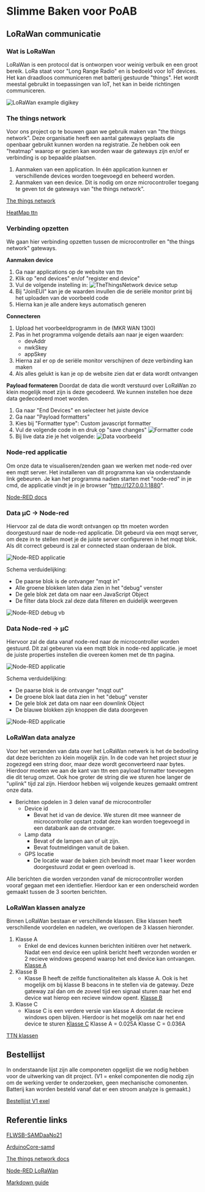 # Slimme Baken voor PoAB

## LoRaWan communicatie

### Wat is LoRaWan
LoRaWan is een protocol dat is ontworpen voor weinig verbuik en een groot bereik. LoRa staat voor "Long Range Radio" en is bedoeld voor IoT devices. Het kan draadloos communiceren met batterij gestuurde "things". Het wordt meestal gebruikt in toepassingen van IoT, het kan in beide richtingen communiceren.

![LoRaWan example digikey](https://www.digikey.be/-/media/MakerIO/Images/blogs/introduction-to-lora-technology/introduction-to-lora-technology-figure-1.jpg?ts=21c2c3bb-0661-415b-b58e-c4f12837e104)

### The things network
Voor ons project op te bouwen gaan we gebruik maken van "the things network". Deze organisatie heeft een aantal gateways geplaats die openbaar gebruikt kunnen worden na registratie. Ze hebben ook een "heatmap" waarop er gezien kan worden waar de gateways zijn en/of er verbinding is op bepaalde plaatsen.

1. Aanmaken van een application. In één application kunnen er verschillende devices worden toegevoegd en beheerd worden.
2. Aanmaken van een device. Dit is nodig om onze microcontroller toegang te geven tot de gateways van "the things network".

[The things network](https://www.thethingsnetwork.org/)

[HeatMap ttn](https://ttnmapper.org/heatmap/)

### Verbinding opzetten
We gaan hier verbinding opzetten tussen de microcontroller en "the things network" gateways.

**Aanmaken device**
1. Ga naar applications op de website van ttn
2. Klik op "end devices" en/of "register end device"
3. Vul de volgende instelling in:
![TheThingsNetwork device setup](https://github.com/LaheyKevin/Slimme_Baken_PoAB/blob/main/Pictures/LoRaWan/TheThingsNetwork_device_setup.JPG)
4. Bij "JoinEUI" kan je de waarden invullen die de seriële monitor print bij het uploaden van de voorbeeld code
5. Hierna kan je alle andere keys automatisch generen

**Connecteren**
1. Upload het voorbeeldprogramm in de (MKR WAN 1300)
2. Pas in het programma volgende details aan naar je eigen waarden:
    - devAddr
    - nwkSkey
    - appSkey
3. Hierna zal er op de seriële monitor verschijnen of deze verbinding kan maken
4. Als alles gelukt is kan je op de website zien dat er data wordt ontvangen

**Payload formateren**
Doordat de data die wordt verstuurd over LoRaWan zo klein mogelijk moet zijn is deze gecodeerd. We kunnen instellen hoe deze data gedecodeerd moet worden.
1. Ga naar "End Devices" en selecteer het juiste device
2. Ga naar "Payload formatters"
3. Kies bij "Formatter type": Custom javascript formatter
4. Vul de volgende code in en druk op "save changes"
![Formatter code](https://github.com/LaheyKevin/Slimme_Baken_PoAB/blob/main/Pictures/LoRaWan/FormatterCode.JPG)
5. Bij live data zie je het volgende:
![Data voorbeeld](https://github.com/LaheyKevin/Slimme_Baken_PoAB/blob/main/Pictures/LoRaWan/DataExample.JPG)

### Node-red applicatie
Om onze data te visualiseren/zenden gaan we werken met node-red over een mqtt server. Het installeren van dit programma kan via onderstaande link gebeuren. Je kan het programma nadien starten met "node-red" in je cmd, de applicatie vindt je in je browser "http://127.0.0.1:1880".

[Node-RED docs](https://nodered.org/docs/getting-started/local)

### Data µC -> Node-red
Hiervoor zal de data die wordt ontvangen op ttn moeten worden doorgestuurd naar de node-red applicatie. Dit gebeurd via een mqqt server, om deze in te stellen moet je de juiste server configureren in het mqqt blok. Als dit correct gebeurd is zal er connected staan onderaan de blok.

![Node-RED applicatie](https://github.com/LaheyKevin/Slimme_Baken_PoAB/blob/main/Pictures/LoRaWan/Node_red_app.JPG)

Schema verduidelijking:
- De paarse blok is de ontvanger "mqqt in"
- Alle groene blokken laten data zien in het "debug" venster
- De gele blok zet data om naar een JavaScript Object
- De filter data block zal deze data filteren en duidelijk weergeven

![Node-RED debug vb](https://github.com/LaheyKevin/Slimme_Baken_PoAB/blob/main/Pictures/LoRaWan/Node_red_debug.JPG)

### Data Node-red -> µC
Hiervoor zal de data vanaf node-red naar de microcontroller worden gestuurd. Dit zal gebeuren via een mqtt blok in node-red applicatie. je moet de juiste properties instellen die overeen komen met de ttn pagina.

![Node-RED applicatie](https://github.com/LaheyKevin/Slimme_Baken_PoAB/blob/main/Pictures/LoRaWan/Node_red_app_send.JPG)

Schema verduidelijking:
- De paarse blok is de ontvanger "mqqt out"
- De groene blok laat data zien in het "debug" venster
- De gele blok zet data om naar een downlink Object
- De blauwe blokken zijn knoppen die data doorgeven

![Node-RED applicatie](https://github.com/LaheyKevin/Slimme_Baken_PoAB/blob/main/Pictures/LoRaWan/Node_red_send_debug.JPG)

### LoRaWan data analyze
Voor het verzenden van data over het LoRaWan netwerk is het de bedoeling dat deze berichten zo klein mogelijk zijn. In de code van het project stuur je zogezegd een string door, maar deze wordt geconverteerd naar bytes. Hierdoor moeten we aan de kant van ttn een payload formatter toevoegen die dit terug omzet. Ook hoe groter de string die we sturen hoe langer de "uplink" tijd zal zijn. Hierdoor hebben wij volgende keuzes gemaakt omtrent onze data.

- Berichten opdelen in 3 delen vanaf de microcontroller
    - Device id
        - Bevat het id van de device. We sturen dit mee wanneer de microcontroller opstart zodat deze kan worden toegevoegd in een databank aan de ontvanger.
    - Lamp data
        - Bevat of de lampen aan of uit zijn.
        - Bevat foutmeldingen vanuit de baken.
    - GPS locatie
        - De locatie waar de baken zich bevindt moet maar 1 keer worden doorgestuurd zodat er geen overload is.

Alle berichten die worden verzonden vanaf de microcontroller worden vooraf gegaan met een identiefier. Hierdoor kan er een onderscheid worden gemaakt tussen de 3 soorten berichten.

### LoRaWan klassen analyze
Binnen LoRaWan bestaan er verschillende klassen. Elke klassen heeft verschillende voordelen en nadelen, we overlopen de 3 klassen hieronder.

1. Klasse A
    - Enkel de end devices kunnen berichten initiëren over het netwerk. Nadat een end device een uplink bericht heeft verzonden worden er 2 recieve windows geopend waarop het end device kan ontvangen.
    [Klasse A](https://www.thethingsnetwork.org/docs/lorawan/classes/class-a.png)
2. Klasse B
    - Klasse B heeft de zelfde functionaliteiten als klasse A. Ook is het mogelijk om bij klasse B beacons in te stellen via de gateway. Deze gateway zal dan om de zoveel tijd een signaal sturen naar het end device wat hierop een recieve window opent.
    [Klasse B](https://www.thethingsnetwork.org/docs/lorawan/classes/class-b.png)
3. Klasse C
    - Klasse C is een verdere versie van klasse A doordat de recieve windows open blijven. Hierdoor is het mogelijk om naar het end device te sturen
    [Klasse C](https://www.thethingsnetwork.org/docs/lorawan/classes/class-c.png)
Klasse A = 0.025A
Klasse C = 0.036A

[TTN klassen](https://www.thethingsnetwork.org/docs/lorawan/classes/)


## Bestellijst
In onderstaande lijst zijn alle componeten opgelijst die we nodig hebben voor de uitwerking van dit project. (V1 = enkel componenten die nodig zijn om de werking verder te onderzoeken, geen mechanische comonenten. Batterij kan worden besteld vanaf dat er een stroom analyze is gemaakt.) 

[Bestellijst V1 exel](https://github.com/LaheyKevin/Slimme_Baken_PoAB/blob/main/Materiaal/BestellijstV1.xlsx)

## Referentie links
[FLWSB-SAMDaaNo21](https://github.com/DaanDekoningKrekels/FLWSB-SAMDaaNo21)

[ArduinoCore-samd](https://github.com/DaanDekoningKrekels/ArduinoCore-samd)

[The things network docs](https://www.thethingsindustries.com/docs/)

[Node-RED LoRaWan](https://www.thethingsindustries.com/docs/integrations/node-red/)

[Markdown guide](https://www.markdownguide.org/cheat-sheet/)